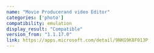 ```yaml
---
name: "Movie Producerand video Editor"
categories: ['photo']
compatibility: emulation
display_result: "Compatible"
version_from: "1.1.17.0"
link: https://apps.microsoft.com/detail/9NKG9K8F013P
---
```


